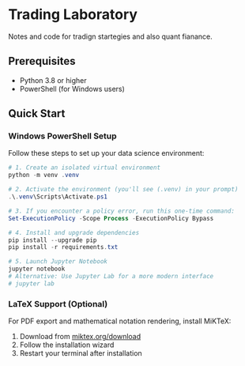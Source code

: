 # Trading Laboratory

Notes and code for tradign startegies and also quant fianance.

## Prerequisites

- Python 3.8 or higher
- PowerShell (for Windows users)

## Quick Start

### Windows PowerShell Setup

Follow these steps to set up your data science environment:

```powershell
# 1. Create an isolated virtual environment
python -m venv .venv

# 2. Activate the environment (you'll see (.venv) in your prompt)
.\.venv\Scripts\Activate.ps1

# 3. If you encounter a policy error, run this one-time command:
Set-ExecutionPolicy -Scope Process -ExecutionPolicy Bypass

# 4. Install and upgrade dependencies
pip install --upgrade pip
pip install -r requirements.txt

# 5. Launch Jupyter Notebook
jupyter notebook
# Alternative: Use Jupyter Lab for a more modern interface
# jupyter lab
```

### LaTeX Support (Optional)

For PDF export and mathematical notation rendering, install MiKTeX:

1. Download from [miktex.org/download](https://miktex.org/download)
2. Follow the installation wizard
3. Restart your terminal after installation